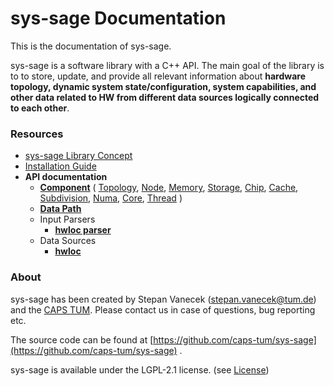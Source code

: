 # sys-sage Documentation

This is the documentation of sys-sage.

sys-sage is a software library with a C++ API.
The main goal of the library is to to store, update, and provide all relevant information about **hardware topology, dynamic system state/configuration, system capabilities, and other data related to HW from different data sources logically connected to each other**.

### Resources

- [sys-sage Library Concept](Concept.md)
- [Installation Guide](Installation_Guide.md)
- **API documentation**
    - [**Component**](class_component.html) ( [Topology](class_topology.html), [Node](class_node.html), [Memory](class_memory.html), [Storage](class_storage.html),  [Chip](class_chip.html), [Cache](class_cache.html), [Subdivision](class_subdivision.html), [Numa](class_numa.html), [Core](class_core.html), [Thread](class_thread.html) )
    - [**Data Path**](class_data_path.html)
    - Input Parsers
        - [**hwloc parser**](hwloc_8hpp.html)
    - Data Sources
        - [**hwloc**](hwloc-output_8cpp.html)

### About

sys-sage has been created by Stepan Vanecek (stepan.vanecek@tum.de) and the [CAPS TUM](https://www.ce.cit.tum.de/en/caps/homepage/). Please contact us in case of questions, bug reporting etc.

The source code can be found at [https://github.com/caps-tum/sys-sage](https://github.com/caps-tum/sys-sage) .

sys-sage is available under the LGPL-2.1 license. (see [License](https://github.com/caps-tum/sys-sage/blob/master/LICENSE))
